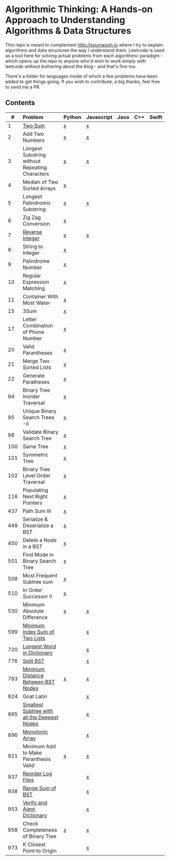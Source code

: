 # Algorithmic Thinking: A Hands-on Approach to Understanding Algorithms & Data Structures 

This repo is meant to complement http://soumasish.io where I try to explain algorithms and data structures the way I understand them. Leetcode is used as a tool here for solving actual problems from each algorithmic paradigm - which opens up the repo to anyone who'd wish to work simply with leetcode without bothering about the blog - and that's fine too.

 There's a folder for languages inside of which a few problems have been added to get things going. If you wish to contribute, a big thanks, feel free to send me a PR.

## Contents

| # | Problem |Python  | Javascript | Java | C++ | Swift |
|---|:--------|:-----------|:-----|:----|:-------|:------|
| 1 |[Two Sum](https://leetcode.com/problems/two-sum/)|[x](https://github.com/soumasish/leetcodely/blob/master/python/add_two_numbers.py)|[x](https://github.com/soumasish/leetcodely/blob/master/javascript/twoSum.js)| |
| 2 |Add Two Numbers |[x](https://github.com/soumasish/leetcodely/blob/master/python/add_two_numbers.py)|[x](https://github.com/soumasish/leetcodely/blob/master/javascript/addTwoNumbers.js)| | | 
| 3 |Longest Substring without Repeating Characters |[x](https://github.com/soumasish/leetcode/blob/master/leetcode/longest_substring_without_repeating_characters.py)|[x](https://github.com/soumasish/leetcodely/blob/master/javascript/longestSubstringWithoutRepeatingCharacters.js)| | |
| 4 |Median of Two Sorted Arrays |[x](https://github.com/soumasish/leetcode/blob/master/leetcode/median_of_two_sorted_arrays.py) | | | |
| 5 |Longest Palindromic Substring |[x](https://github.com/soumasish/leetcode/blob/master/leetcode/longest_palindromic_substring.py)|[x](https://github.com/soumasish/leetcodely/blob/master/javascript/longestPalindromicSubstring.js)| | |
| 6 |Zig Zag Conversion |[x](https://github.com/soumasish/leetcode/blob/master/leetcode/zig_zag_conversion.py) | | | |
| 7 |[Reverse Integer](https://leetcode.com/problems/reverse-integer/)|[x](https://github.com/soumasish/leetcode/blob/master/leetcode/reverse_integer.py)|[x](https://github.com/soumasish/leetcodely/blob/master/javascript/reverseInteger.js)| | |
| 8 |String to Integer |[x](https://github.com/soumasish/leetcode/blob/master/leetcode/string_to_integer.py) | | | |
| 9 |Palindrome Number |[x](https://github.com/soumasish/leetcode/blob/master/leetcode/palindrome_number.py) | | | |
| 10 |Regular Expression Matching |[x](https://github.com/soumasish/leetcode/blob/master/leetcode/regular_expression_matching.py) | | | |
| 11 |Container With Most Water |[x](https://github.com/soumasish/leetcode/blob/master/leetcode/container_with_most_water.py) | | | |
| 15 |3Sum |[x](https://github.com/soumasish/leetcode/blob/master/leetcode/3sum.py) | | | |
| 17 |Letter Combination of Phone Number|[x](https://github.com/soumasish/leetcode/blob/master/leetcode/letter_combinations_of_a_phone_number.py) | | | |
| 20 |Valid Parantheses |[x](https://github.com/soumasish/leetcode/blob/master/leetcode/valid_parantheses.py) | | | |
| 21 |Merge Two Sorted Lists |[x](https://github.com/soumasish/leetcode/blob/master/leetcode/merge_two_sorted_lists.py) | | | |
| 22 |Generate Paratheses|[x](https://github.com/soumasish/leetcode/blob/master/leetcode/generate_parantheses.py) | | | |
| 94 |Binary Tree Inorder Traversal |[x](https://github.com/soumasish/leetcodely/blob/master/python/binary_tree_inorder_traversal.py) | | | |
| 95 |Unique Binary Search Trees -II |[x](https://github.com/soumasish/leetcode/blob/master/leetcode/unique_binary_search_trees_ii.py) | | | |
| 98 |Validate Binary Search Tree |[x](https://github.com/soumasish/leetcode/blob/master/leetcode/validate_binary_search_tree.py) | | | |
| 100 |Same Tree |[x](https://github.com/soumasish/leetcode/blob/master/leetcode/same_tree.py) | | | |
| 101 |Symmetric Tree |[x](https://github.com/soumasish/leetcode/blob/master/leetcode/symmetric_tree.py)| | | |
| 102 |Binary Tree Level Order Traversal |[x](https://github.com/soumasish/leetcode/blob/master/leetcode/binary_tree_level_order_traversal.py) | | | |
| 116 |Populating Next Right Pointers |[x](https://github.com/soumasish/leetcode/blob/master/leetcode/populating_next_right_pointers_in_each_node.py) | | | |
| 437 |Path Sum III |[x](https://github.com/soumasish/leetcode/blob/master/leetcode/path_sum_iii.py) | | | |
| 449 |Serialize & Deserialize a BST |[x](https://github.com/soumasish/leetcode/blob/master/leetcode/serailize_and_deserialize_bst.py) | | | |
| 450 |Delete a Node in a BST |[x](https://github.com/soumasish/leetcode/blob/master/leetcode/delete_node_in_binary_search_tree.py) | | | |
| 501 |Find Mode in Binary Search Tree |[x](https://github.com/soumasish/leetcode/blob/master/leetcode/find_mode_in_binary_search_tree.py) | | | |
| 508 |Most Frequent Subtree sum|[x](https://github.com/soumasish/leetcode/blob/master/leetcode/most_frequent_subtree_sum.py) | | | |
| 510 |In Order Successor II|[x](https://github.com/soumasish/leetcode/blob/master/leetcode/inorder_successor_ii) | | | |
| 530 |Minimum Absolute Difference|[x](https://github.com/soumasish/leetcode/blob/master/leetcode/inorder_successor_ii)|[x](https://github.com/soumasish/leetcodely/blob/master/javascript/minAbsoluteDifference.js)| | |
| 599 |[Minimum Index Sum of Two Lists](https://leetcode.com/problems/minimum-index-sum-of-two-lists/)| |[x](https://github.com/soumasish/leetcodely/blob/master/javascript/minimumIndexSumOfTwoLists.js)
| 720 |[Longest Word in Dictionary](https://leetcode.com/problems/longest-word-in-dictionary/)| |[x](https://github.com/soumasish/leetcodely/blob/master/javascript/longestWordInDictionary.js)
| 776 |[Split BST](https://leetcode.com/problems/split-bst/)| |[x](https://github.com/soumasish/leetcodely/blob/master/javascript/splitBST.js)| | |
| 783 |[Minimum Distance Between BST Nodes](https://leetcode.com/problems/minimum-distance-between-bst-nodes/)|[x](https://github.com/soumasish/leetcode/blob/master/leetcode/inorder_successor_ii)|[x](https://github.com/soumasish/leetcodely/blob/master/javascript/minimumDistanceBetweenBSTNodes.js)| | |
| 824 |Goat Latin| |[x](https://github.com/soumasish/leetcodely/blob/master/javascript/goatLatin.js) | | |
| 865 |[Smallest Subtree with all the Deepest Nodes](https://leetcode.com/problems/smallest-subtree-with-all-the-deepest-nodes/)| |[x](https://github.com/soumasish/leetcodely/blob/master/javascript/smallest_subtree_with_all_deepest_nodes.js) | | |
| 896 |[Monotonic Array](https://leetcode.com/problems/monotonic-array/)| |[x](https://github.com/soumasish/leetcodely/blob/master/javascript/monotonicArray.js) | | |
| 921 |Minimum Add to Make Paranthesis Valid|[x](https://github.com/soumasish/leetcodely/blob/master/python/check_completeness_of_binary_tree.py)|[x](https://github.com/soumasish/leetcodely/blob/master/javascript/minAddToMakeParanthesisValid.js)| | |
| 937 |[Reorder Log Files](https://leetcode.com/problems/reorder-log-files/)||[x](https://github.com/soumasish/leetcodely/blob/master/javascript/reorderLogFiles.js)| | |
| 938 |[Range Sum of BST](https://leetcode.com/problems/range-sum-of-bst/)| |[x](https://github.com/soumasish/leetcodely/blob/master/javascript/rangeSumOfBST.js) | | |
| 953 |[Verify and Aient Dictionary](https://leetcode.com/problems/verifying-an-alien-dictionary/)| |[x](https://github.com/soumasish/leetcodely/blob/master/javascript/verifyingAlienDictionary.js)| | |
| 958 |Check Completeness of Binary Tree|[x](https://github.com/soumasish/leetcodely/blob/master/python/check_completeness_of_binary_tree.py)|[x](https://github.com/soumasish/leetcodely/blob/master/javascript/checkCompletenessOfBinaryTree.js) | | |
| 973 |K Closest Point to Origin| |[x](https://github.com/soumasish/leetcodely/blob/master/javascript/kClosetPointstoOrigin.js) | | |




